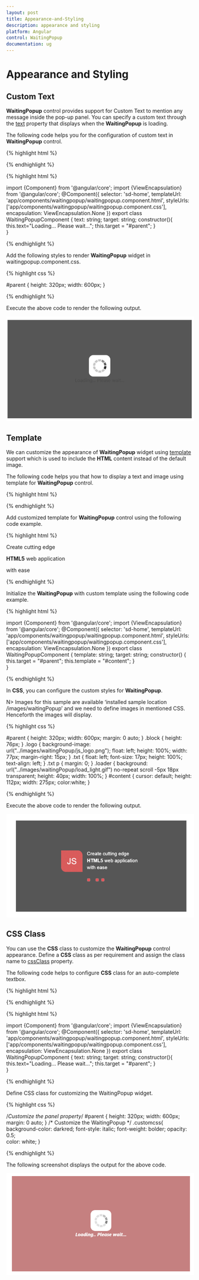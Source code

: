 ```yaml
---
layout: post
title: Appearance-and-Styling
description: appearance and styling 
platform: Angular
control: WaitingPopup
documentation: ug
---
```


# Appearance and Styling 

## Custom Text

**WaitingPopup** control provides support for Custom Text to mention any message inside the pop-up panel. You can specify a custom text through the [text](https://help.syncfusion.com/api/js/ejwaitingpopup#members:text) property that displays when the **WaitingPopup** is loading.

The following code helps you for the configuration of custom text in **WaitingPopup** control.

{% highlight html %}

<div class="parent">
    <ej-waitingpopup id="waitingPopUp" [target]="target" [showOnInit]="true" [text]="text"></ej-waitingpopup>
</div>

{% endhighlight %}

{% highlight html %}

import {Component} from '@angular/core';
import {ViewEncapsulation} from '@angular/core'; 
@Component({
    selector: 'sd-home',
    templateUrl: 'app/components/waitingpopup/waitingpopup.component.html',
    styleUrls: ['app/components/waitingpopup/waitingpopup.component.css'],
    encapsulation: ViewEncapsulation.None
    })
    export class WaitingPopupComponent { 
        text: string;
        target: string;
        constructor(){
            this.text="Loading... Please wait...";
            this.target = "#parent";
        }     
    }

{% endhighlight %}

 Add the following styles to render **WaitingPopup** widget in waitingpopup.component.css.

{% highlight css %}

   #parent {
       height: 320px;
       width: 600px;
   }

{% endhighlight %}

Execute the above code to render the following output.

![](Appearance-and-Styling_images/Appearance-and-Styling_img1.png) 

## Template

We can customize the appearance of **WaitingPopup** widget using [template](https://help.syncfusion.com/api/js/ejwaitingpopup#members:template) support which is used to include the **HTML** content instead of the default image.

The following code helps you that how to display a text and image using template for **WaitingPopup** control.

{% highlight html %}

<div id="parent">
	<ej-waitingpopup id="target" [target]="target" [showOnInit]="true" [template]="template"></ej-waitingpopup>  
</div>

{% endhighlight %}

 Add customized template for **WaitingPopup** control using the following code example.

{% highlight html %}

<div id="content">
   <div class="block">
      <div class="logo"></div>
      <div class="txt">
         <p>Create cutting edge </p>
         <p><b>HTML5</b> web application </p>
         <p>with ease </p>
      </div>
   </div>
   <div class="loader"></div>
</div>

{% endhighlight %}

Initialize the **WaitingPopup** with custom template using the following code example.

{% highlight html %}

import {Component} from '@angular/core';
import {ViewEncapsulation} from '@angular/core'; 
@Component({
    selector: 'sd-home',
    templateUrl: 'app/components/waitingpopup/waitingpopup.component.html',
    styleUrls: ['app/components/waitingpopup/waitingpopup.component.css'],
    encapsulation: ViewEncapsulation.None
    })
    export class WaitingPopupComponent { 
        template: string;
        target: string;
        constructor() {
            this.target = "#parent";
            this.template = "#content";
        }   
    }

{% endhighlight %}

In **CSS**, you can configure the custom styles for **WaitingPopup**.

N> Images for this sample are available ‘installed sample location /images/waitingPopup’ and we need to define images in mentioned CSS. Henceforth the images will display.

{% highlight css %}

   #parent {
       height: 320px;
       width: 600px;
       margin: 0 auto;
   }
   .block {
    height: 76px;
   }
   .logo {
       background-image: url("../images/waitingPopup/js_logo.png");
       float: left;
       height: 100%;
       width: 77px;
       margin-right: 15px;
   }
   .txt {
       float: left;
       font-size: 17px;
       height: 100%;
       text-align: left;
   }
   .txt p {
       margin: 0;
   }
   .loader {
       background: url("../images/waitingPopup/load_light.gif") no-repeat scroll -5px 18px transparent;
       height: 40px;
       width: 100%;
   }
   #content {
       cursor: default;
       height: 112px;
       width: 275px;
       color:white;
   }

{% endhighlight %}

Execute the above code to render the following output.

![](Appearance-and-Styling_images/Appearance-and-Styling_img2.png) 

## CSS Class

You can use the **CSS** class to customize the **WaitingPopup** control appearance. Define a **CSS** class as per requirement and assign the class name to [cssClass](https://help.syncfusion.com/api/js/ejwaitingpopup#members:cssclass) property.

The following code helps to configure **CSS** class for an auto-complete textbox.

{% highlight html %}

<div class="parent">
    <ej-waitingpopup id="waitingPopUp" [target]="target" cssClass="customcss" [showOnInit]="true" [text]="text"></ej-waitingpopup>
</div>  

{% endhighlight %}

{% highlight html %}

import {Component} from '@angular/core';
import {ViewEncapsulation} from '@angular/core'; 
@Component({
    selector: 'sd-home',
    templateUrl: 'app/components/waitingpopup/waitingpopup.component.html',
    styleUrls: ['app/components/waitingpopup/waitingpopup.component.css'],
    encapsulation: ViewEncapsulation.None
    })
    export class WaitingPopupComponent { 
        text: string;
        target: string;
        constructor(){
            this.text="Loading... Please wait...";
            this.target = "#parent";
        }     
    }

{% endhighlight %}

Define CSS class for customizing the WaitingPopup widget.

{% highlight css %}

   /*Customize the panel property*/
   #parent {
       height: 320px;
       width: 600px;
       margin: 0 auto;
   }
   /* Customize the WaitingPopup */
  .customcss{
    background-color: darkred;
    font-style: italic;
    font-weight: bolder;
    opacity: 0.5;		
    color: white;
  }

{% endhighlight %}

The following screenshot displays the output for the above code.

![](Appearance-and-Styling_images/Appearance-and-Styling_img3.png) 